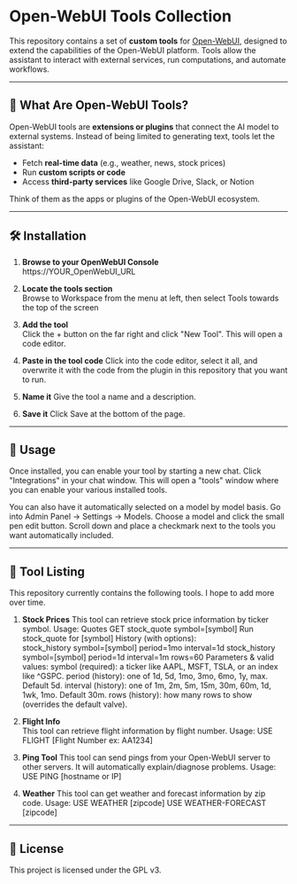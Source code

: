 # Open-WebUI Tools Collection

This repository contains a set of **custom tools** for [Open-WebUI](https://github.com/open-webui/open-webui), designed to extend the capabilities of the Open-WebUI platform. Tools allow the assistant to interact with external services, run computations, and automate workflows.  

---

## 🚀 What Are Open-WebUI Tools?

Open-WebUI tools are **extensions or plugins** that connect the AI model to external systems. Instead of being limited to generating text, tools let the assistant:  

- Fetch **real-time data** (e.g., weather, news, stock prices)  
- Run **custom scripts or code**  
- Access **third-party services** like Google Drive, Slack, or Notion  

Think of them as the apps or plugins of the Open-WebUI ecosystem.  

---

## 🛠️ Installation

1. **Browse to your OpenWebUI Console**  
    https://YOUR_OpenWebUI_URL

2. **Locate the tools section**  
    Browse to Workspace from the menu at left, then select Tools towards the top of the screen

3. **Add the tool**  
    Click the + button on the far right and click "New Tool".  This will open a code editor.

4. **Paste in the tool code**
    Click into the code editor, select it all, and overwrite it with the code from the plugin in this repository that you want to run.

5. **Name it**
    Give the tool a name and a description.

6.  **Save it** 
    Click Save at the bottom of the page.

---

## 📖 Usage

Once installed, you can enable your tool by starting a new chat.  Click "Integrations" in your chat window.  This will open a "tools" window where you can enable your various installed tools.

You can also have it automatically selected on a model by model basis.  Go into Admin Panel -> Settings -> Models.  Choose a model and click the small pen edit button.  Scroll down and place a checkmark next to the tools you want automatically included.

---

## 📖 Tool Listing
This repository currently contains the following tools.  I hope to add more over time.
1. **Stock Prices** 
This tool can retrieve stock price information by ticker symbol.
Usage:
Quotes
    GET stock_quote symbol=[symbol]
    Run stock_quote for [symbol]
History (with options):  
    stock_history symbol=[symbol] period=1mo interval=1d
    stock_history symbol=[symbol] period=1d interval=1m rows=60
Parameters & valid values:
    symbol (required): a ticker like AAPL, MSFT, TSLA, or an index like ^GSPC.
    period (history): one of 1d, 5d, 1mo, 3mo, 6mo, 1y, max. Default 5d.
    interval (history): one of 1m, 2m, 5m, 15m, 30m, 60m, 1d, 1wk, 1mo. Default 30m.
    rows (history): how many rows to show (overrides the default valve).

2. **Flight Info**  
This tool can retrieve flight information by flight number.
Usage:  USE FLIGHT [Flight Number ex: AA1234]
3. **Ping Tool** 
This tool can send pings from your Open-WebUI server to other servers.  It will automatically explain/diagnose problems.
Usage:  USE PING [hostname or IP]
4. **Weather** 
This tool can get weather and forecast information by zip code.
Usage:  USE WEATHER [zipcode]
        USE WEATHER-FORECAST [zipcode]

---

## 📜 License
This project is licensed under the GPL v3.  
